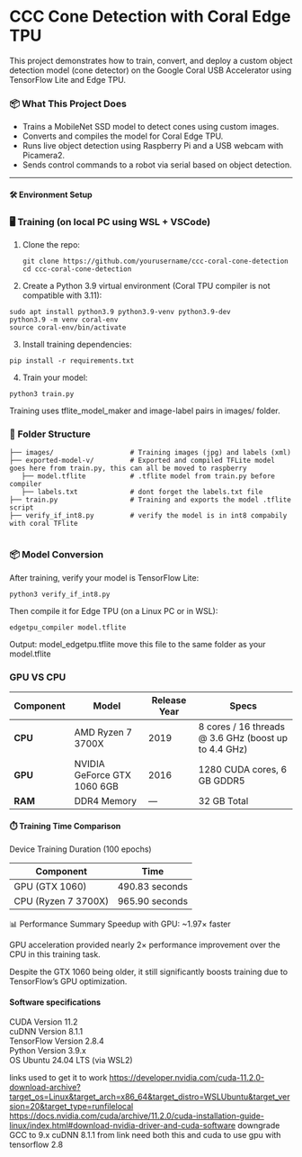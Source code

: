 # CCC Cone Detection with Coral Edge TPU

This project demonstrates how to train, convert, and deploy a custom object detection model (cone detector) on the Google Coral USB Accelerator using TensorFlow Lite and Edge TPU.

### 📦 What This Project Does

- Trains a MobileNet SSD model to detect cones using custom images.
- Converts and compiles the model for Coral Edge TPU.
- Runs live object detection using Raspberry Pi and a USB webcam with Picamera2.
- Sends control commands to a robot via serial based on object detection.

---

#### 🛠️ Environment Setup

### 🖥️ Training (on local PC using WSL + VSCode)
1. Clone the repo:
   ```
   git clone https://github.com/yourusername/ccc-coral-cone-detection
   cd ccc-coral-cone-detection
2. Create a Python 3.9 virtual environment (Coral TPU compiler is not compatible with 3.11):

```
sudo apt install python3.9 python3.9-venv python3.9-dev
python3.9 -m venv coral-env
source coral-env/bin/activate
```
3. Install training dependencies:

```
pip install -r requirements.txt
```
4. Train your model:

```
python3 train.py
```
Training uses tflite_model_maker and image-label pairs in images/ folder.<br>
### 📂 Folder Structure
```
├── images/                   # Training images (jpg) and labels (xml)
├── exported-model-v/         # Exported and compiled TFLite model goes here from train.py, this can all be moved to raspberry 
   ├── model.tflite           # .tflite model from train.py before compiler
   ├── labels.txt             # dont forget the labels.txt file  
├── train.py                  # Training and exports the model .tflite script
├── verify_if_int8.py         # verify the model is in int8 compabily with coral TFlite 


```

### 📦 Model Conversion
After training, verify your model is TensorFlow Lite:

```
python3 verify_if_int8.py
```
Then compile it for Edge TPU (on a Linux PC or in WSL):

```
edgetpu_compiler model.tflite
```
Output: model_edgetpu.tflite
move this file to the same folder as your model.tflite

### GPU VS CPU 

| Component | Model                       | Release Year | Specs                                                |
| --------- | --------------------------- | ------------ | ---------------------------------------------------- |
| **CPU**   | AMD Ryzen 7 3700X           | 2019         | 8 cores / 16 threads @ 3.6 GHz (boost up to 4.4 GHz) |
| **GPU**   | NVIDIA GeForce GTX 1060 6GB | 2016         | 1280 CUDA cores, 6 GB GDDR5                          |
| **RAM**   | DDR4 Memory                 | —            | 32 GB Total                                          |


#### ⏱️ Training Time Comparison
Device	Training Duration (100 epochs)

| Component         | Time            |
| ----------------- | --------------- |
|GPU (GTX 1060)     |	490.83 seconds|
|CPU (Ryzen 7 3700X)|	965.90 seconds|




📊 Performance Summary
Speedup with GPU: ~1.97× faster

GPU acceleration provided nearly 2× performance improvement over the CPU in this training task.

Despite the GTX 1060 being older, it still significantly boosts training due to TensorFlow’s GPU optimization.

#### Software specifications

CUDA Version	11.2<br>
cuDNN Version	8.1.1<br>
TensorFlow Version	2.8.4<br>
Python Version	3.9.x<br>
OS	Ubuntu 24.04 LTS (via WSL2)<br>

links used to get it to work
https://developer.nvidia.com/cuda-11.2.0-download-archive?target_os=Linux&target_arch=x86_64&target_distro=WSLUbuntu&target_version=20&target_type=runfilelocal
https://docs.nvidia.com/cuda/archive/11.2.0/cuda-installation-guide-linux/index.html#download-nvidia-driver-and-cuda-software
downgrade GCC to 9.x 
cuDNN 8.1.1 from link need both this and cuda to use gpu with tensorflow 2.8

